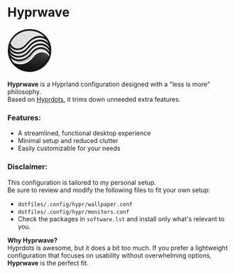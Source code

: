 # Hyprwave

<img src="https://raw.githubusercontent.com/ElryGH/hyprwave/refs/heads/main/logo.png" alt="Hyprwave Logo" width="100" />

**Hyprwave** is a Hyprland configuration designed with a "less is more" philosophy. </br>
Based on [Hyprdots](https://github.com/prasanthrangan/hyprdots), it trims down unneeded extra features.

### Features:
- A streamlined, functional desktop experience
- Minimal setup and reduced clutter
- Easily customizable for your needs

### Disclaimer:
This configuration is tailored to my personal setup. </br>
Be sure to review and modify the following files to fit your own setup:
- `dotfiles/.config/hypr/wallpaper.conf`
- `dotfiles/.config/hypr/monitors.conf`
- Check the packages in `software.lst` and install only what's relevant to you.

**Why Hyprwave?** </br>
Hyprdots is awesome, but it does a bit too much. If you prefer a lightweight configuration that focuses on usability without overwhelming options, **Hyprwave** is the perfect fit.
